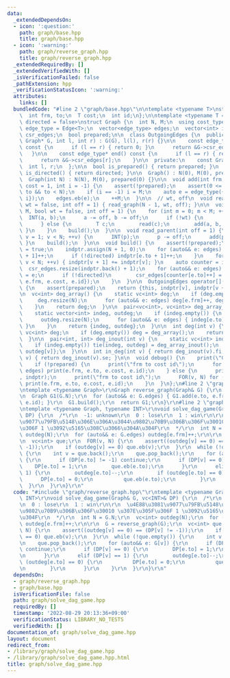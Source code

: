 ```yaml
---
data:
  _extendedDependsOn:
  - icon: ':question:'
    path: graph/base.hpp
    title: graph/base.hpp
  - icon: ':warning:'
    path: graph/reverse_graph.hpp
    title: graph/reverse_graph.hpp
  _extendedRequiredBy: []
  _extendedVerifiedWith: []
  _isVerificationFailed: false
  _pathExtension: hpp
  _verificationStatusIcon: ':warning:'
  attributes:
    links: []
  bundledCode: "#line 2 \"graph/base.hpp\"\n\ntemplate <typename T>\nstruct Edge {\n\
    \  int frm, to;\n  T cost;\n  int id;\n};\n\ntemplate <typename T = int, bool\
    \ directed = false>\nstruct Graph {\n  int N, M;\n  using cost_type = T;\n  using\
    \ edge_type = Edge<T>;\n  vector<edge_type> edges;\n  vector<int> indptr;\n  vector<edge_type>\
    \ csr_edges;\n  bool prepared;\n\n  class OutgoingEdges {\n  public:\n    OutgoingEdges(const\
    \ Graph* G, int l, int r) : G(G), l(l), r(r) {}\n\n    const edge_type* begin()\
    \ const {\n      if (l == r) { return 0; }\n      return &G->csr_edges[l];\n \
    \   }\n\n    const edge_type* end() const {\n      if (l == r) { return 0; }\n\
    \      return &G->csr_edges[r];\n    }\n\n  private:\n    const Graph* G;\n  \
    \  int l, r;\n  };\n\n  bool is_prepared() { return prepared; }\n  constexpr bool\
    \ is_directed() { return directed; }\n\n  Graph() : N(0), M(0), prepared(0) {}\n\
    \  Graph(int N) : N(N), M(0), prepared(0) {}\n\n  void add(int frm, int to, T\
    \ cost = 1, int i = -1) {\n    assert(!prepared);\n    assert(0 <= frm && 0 <=\
    \ to && to < N);\n    if (i == -1) i = M;\n    auto e = edge_type({frm, to, cost,\
    \ i});\n    edges.eb(e);\n    ++M;\n  }\n\n  // wt, off\n  void read_tree(bool\
    \ wt = false, int off = 1) { read_graph(N - 1, wt, off); }\n\n  void read_graph(int\
    \ M, bool wt = false, int off = 1) {\n    for (int m = 0; m < M; ++m) {\n    \
    \  INT(a, b);\n      a -= off, b -= off;\n      if (!wt) {\n        add(a, b);\n\
    \      } else {\n        T c;\n        read(c);\n        add(a, b, c);\n     \
    \ }\n    }\n    build();\n  }\n\n  void read_parent(int off = 1) {\n    for (int\
    \ v = 1; v < N; ++v) {\n      INT(p);\n      p -= off;\n      add(p, v);\n   \
    \ }\n    build();\n  }\n\n  void build() {\n    assert(!prepared);\n    prepared\
    \ = true;\n    indptr.assign(N + 1, 0);\n    for (auto&& e: edges) {\n      indptr[e.frm\
    \ + 1]++;\n      if (!directed) indptr[e.to + 1]++;\n    }\n    for (int v = 0;\
    \ v < N; ++v) { indptr[v + 1] += indptr[v]; }\n    auto counter = indptr;\n  \
    \  csr_edges.resize(indptr.back() + 1);\n    for (auto&& e: edges) {\n      csr_edges[counter[e.frm]++]\
    \ = e;\n      if (!directed)\n        csr_edges[counter[e.to]++] = edge_type({e.to,\
    \ e.frm, e.cost, e.id});\n    }\n  }\n\n  OutgoingEdges operator[](int v) const\
    \ {\n    assert(prepared);\n    return {this, indptr[v], indptr[v + 1]};\n  }\n\
    \n  vc<int> deg_array() {\n    static vc<int> deg;\n    if (deg.empty()) {\n \
    \     deg.resize(N);\n      for (auto&& e: edges) deg[e.frm]++, deg[e.to]++;\n\
    \    }\n    return deg;\n  }\n\n  pair<vc<int>, vc<int>> deg_array_inout() {\n\
    \    static vector<int> indeg, outdeg;\n    if (indeg.empty()) {\n      indeg.resize(N);\n\
    \      outdeg.resize(N);\n      for (auto&& e: edges) { indeg[e.to]++, outdeg[e.frm]++;\
    \ }\n    }\n    return {indeg, outdeg};\n  }\n\n  int deg(int v) {\n    static\
    \ vc<int> deg;\n    if (deg.empty()) deg = deg_array();\n    return deg[v];\n\
    \  }\n\n  pair<int, int> deg_inout(int v) {\n    static vc<int> indeg, outdeg;\n\
    \    if (indeg.empty()) tie(indeg, outdeg) = deg_array_inout();\n    return {indeg[v],\
    \ outdeg[v]};\n  }\n\n  int in_deg(int v) { return deg_inout(v).fi; }\n  int out_deg(int\
    \ v) { return deg_inout(v).se; }\n\n  void debug() {\n    print(\"Graph\");\n\
    \    if (!prepared) {\n      print(\"frm to cost id\");\n      for (auto&& e:\
    \ edges) print(e.frm, e.to, e.cost, e.id);\n    } else {\n      print(\"indptr\"\
    , indptr);\n      print(\"frm to cost id\");\n      FOR(v, N) for (auto&& e: (*this)[v])\
    \ print(e.frm, e.to, e.cost, e.id);\n    }\n  }\n};\n#line 2 \"graph/reverse_graph.hpp\"\
    \ntemplate <typename Graph>\r\nGraph reverse_graph(Graph& G) {\r\n  assert(G.is_directed());\r\
    \n  Graph G1(G.N);\r\n  for (auto&& e: G.edges) { G1.add(e.to, e.frm, e.cost,\
    \ e.id); }\r\n  G1.build();\r\n  return G1;\r\n}\r\n#line 2 \"graph/solve_dag_game.hpp\"\
    \ntemplate <typename Graph, typename INT>\r\nvoid solve_dag_game(Graph& G, vc<INT>&\
    \ DP) {\r\n  /*\r\n  -1: unknown\r\n  0 : lose\r\n  1 : win\r\n\r\n  \u4E88\u3081\
    \u9077\u79FB\u5148\u306E\u306A\u3044\u9802\u70B9\u306B\u306F\u30010 \u307E\u305F\
    \u306F 1 \u3092\u5165\u308C\u3066\u304A\u304F\r\n  */\r\n  int N = G.N;\r\n  vc<int>\
    \ outdeg(N);\r\n  for (auto&& e: G.edges) outdeg[e.frm]++;\r\n\r\n  G = reverse_graph(G);\r\
    \n  vc<int> que;\r\n  FOR(v, N) {\r\n    assert((outdeg[v] == 0) == (DP[v] !=\
    \ -1));\r\n    if (outdeg[v] == 0) que.eb(v);\r\n  }\r\n  while (!que.empty())\
    \ {\r\n    int v = que.back();\r\n    que.pop_back();\r\n    for (auto&& e: G[v])\
    \ {\r\n      if (DP[e.to] != -1) continue;\r\n      if (DP[v] == 0) {\r\n    \
    \    DP[e.to] = 1;\r\n        que.eb(e.to);\r\n      }\r\n      elif (DP[v] ==\
    \ 1) {\r\n        outdeg[e.to]--;\r\n        if (outdeg[e.to] == 0) {\r\n    \
    \      DP[e.to] = 0;\r\n          que.eb(e.to);\r\n        }\r\n      }\r\n  \
    \  }\r\n  }\r\n}\r\n"
  code: "#include \"graph/reverse_graph.hpp\"\r\ntemplate <typename Graph, typename\
    \ INT>\r\nvoid solve_dag_game(Graph& G, vc<INT>& DP) {\r\n  /*\r\n  -1: unknown\r\
    \n  0 : lose\r\n  1 : win\r\n\r\n  \u4E88\u3081\u9077\u79FB\u5148\u306E\u306A\u3044\
    \u9802\u70B9\u306B\u306F\u30010 \u307E\u305F\u306F 1 \u3092\u5165\u308C\u3066\u304A\
    \u304F\r\n  */\r\n  int N = G.N;\r\n  vc<int> outdeg(N);\r\n  for (auto&& e: G.edges)\
    \ outdeg[e.frm]++;\r\n\r\n  G = reverse_graph(G);\r\n  vc<int> que;\r\n  FOR(v,\
    \ N) {\r\n    assert((outdeg[v] == 0) == (DP[v] != -1));\r\n    if (outdeg[v]\
    \ == 0) que.eb(v);\r\n  }\r\n  while (!que.empty()) {\r\n    int v = que.back();\r\
    \n    que.pop_back();\r\n    for (auto&& e: G[v]) {\r\n      if (DP[e.to] != -1)\
    \ continue;\r\n      if (DP[v] == 0) {\r\n        DP[e.to] = 1;\r\n        que.eb(e.to);\r\
    \n      }\r\n      elif (DP[v] == 1) {\r\n        outdeg[e.to]--;\r\n        if\
    \ (outdeg[e.to] == 0) {\r\n          DP[e.to] = 0;\r\n          que.eb(e.to);\r\
    \n        }\r\n      }\r\n    }\r\n  }\r\n}\r\n"
  dependsOn:
  - graph/reverse_graph.hpp
  - graph/base.hpp
  isVerificationFile: false
  path: graph/solve_dag_game.hpp
  requiredBy: []
  timestamp: '2022-08-29 20:13:36+09:00'
  verificationStatus: LIBRARY_NO_TESTS
  verifiedWith: []
documentation_of: graph/solve_dag_game.hpp
layout: document
redirect_from:
- /library/graph/solve_dag_game.hpp
- /library/graph/solve_dag_game.hpp.html
title: graph/solve_dag_game.hpp
---
```

